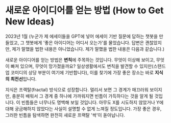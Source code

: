 # 새로운 아이디어를 얻는 방법 (How to Get New Ideas)

2023년 1월
(누군가 제 에세이들을 GPT에 넣어 에세이 기반 질문에 답하는 챗봇을 만들었고, 그 챗봇에게 '좋은 아이디어는 어디서 오는가'를 물었습니다. 답변은 괜찮았지만, 제가 말했을 법한 내용은 아니었습니다. 제가 말했을 법한 내용은 다음과 같습니다.)

새로운 아이디어를 얻는 방법은 **변칙**에 주목하는 것입니다. 무엇이 이상해 보이고, 무엇이 빠져 있으며, 무엇이 망가졌을까요? 일상생활에서도 변칙을 발견할 수 있지만(스탠드업 코미디의 상당 부분이 여기에 기반합니다), 이를 찾기에 가장 좋은 장소는 바로 **지식의 최전선**입니다.

지식은 프랙탈(fractal) 방식으로 성장합니다. 멀리서 보면 그 경계가 매끄러워 보이지만, 충분히 배워서 그 경계 중 하나에 가까워지면 빈틈이 가득하다는 것을 알게 될 것입니다. 이 빈틈들은 너무나도 명백해 보일 것입니다. 아무도 X를 시도하지 않았거나 Y에 대해 궁금해하지 않았다는 사실이 설명할 수 없게 느껴질 정도입니다. 가장 좋은 경우, 그러한 빈틈을 탐색하면 완전히 새로운 프랙탈 '싹'이 돋아납니다.
